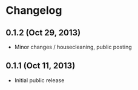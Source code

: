 # Changelog

## 0.1.2 (Oct 29, 2013)

* Minor changes / housecleaning, public posting

## 0.1.1 (Oct 11, 2013)

* Initial public release